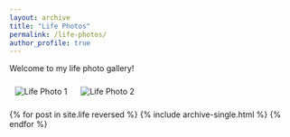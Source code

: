 ```yaml
---
layout: archive
title: "Life Photos"
permalink: /life-photos/
author_profile: true
---
```


Welcome to my life photo gallery!

<!-- You can include images manually like this: -->
<img src="/images/life1.jpg" alt="Life Photo 1" style="max-width: 300px; margin: 10px;" />
<img src="/images/life2.jpg" alt="Life Photo 2" style="max-width: 300px; margin: 10px;" />

<!-- Or, if you're using posts in a collection like _life/, you can loop them here -->
{% for post in site.life reversed %}
  {% include archive-single.html %}
{% endfor %}
